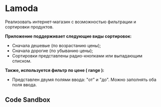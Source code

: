 # Lamoda
Реализовать интернет-магазин с возможностью фильтрации и сортировки
продуктов.

**Приложение поддерживает следующие виды сортировок:**
- Сначала дешевые (по возрастанию цены);
- Сначала дорогие (по убыванию цены);
- Сортировки представлены радио-кнопками или выпадающим списком.

**Также, используется фильтр по цене ( range ):**
- Представлен двумя полями ввода: "от" и "до". Можно заполнять оба поля ввода.

## Code Sandbox
